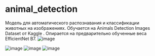 # animal_detection
Модель для автоматического распознавания и классификации животных на изображениях. Обучается на Animals Detection Images Dataset от Kaggle . Опирается на предварительно обученные веса EfficientNet B7.
![image](https://github.com/user-attachments/assets/ec587eb2-b4bd-4780-a999-510c42fa19d6)

![image](https://github.com/user-attachments/assets/55b073a4-c623-4ace-b991-6749d5ed8601)
![image](https://github.com/user-attachments/assets/62d80509-6e58-4296-822e-ae8d6ca8ee13)
![image](https://github.com/user-attachments/assets/bbac5560-4747-4fb3-a4b7-9095c0d832b1)



